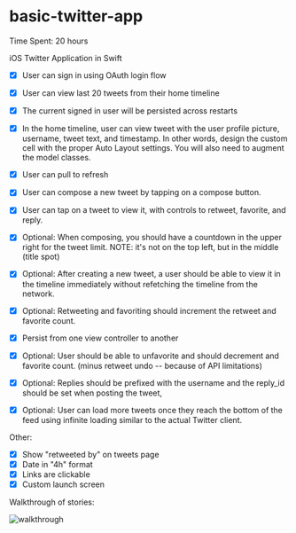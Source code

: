 basic-twitter-app
=================
Time Spent: 20 hours

iOS Twitter Application in Swift

- [x] User can sign in using OAuth login flow
- [x] User can view last 20 tweets from their home timeline
- [x] The current signed in user will be persisted across restarts
- [x] In the home timeline, user can view tweet with the user profile picture, username, tweet text, and timestamp. In other words, design the custom cell with the proper Auto Layout settings. You will also need to augment the model classes.
- [x] User can pull to refresh
- [x] User can compose a new tweet by tapping on a compose button.
- [x] User can tap on a tweet to view it, with controls to retweet, favorite, and reply.

- [x] Optional: When composing, you should have a countdown in the upper right for the tweet limit. NOTE: it's not on the top left, but in the middle (title spot)
- [x] Optional: After creating a new tweet, a user should be able to view it in the timeline immediately without refetching the timeline from the network.
- [x] Optional: Retweeting and favoriting should increment the retweet and favorite count.
- [x] Persist from one view controller to another
- [x] Optional: User should be able to unfavorite and should decrement and favorite count. (minus retweet undo -- because of API limitations)
- [x] Optional: Replies should be prefixed with the username and the reply_id should be set when posting the tweet,
- [x] Optional: User can load more tweets once they reach the bottom of the feed using infinite loading similar to the actual Twitter client.

Other:
- [x] Show "retweeted by" on tweets page
- [x] Date in "4h" format
- [x] Links are clickable
- [x] Custom launch screen

Walkthrough of stories:

![walkthrough](https://sahil.box.com/shared/static/3y3g89f2v54o480y6hx3.gif)
